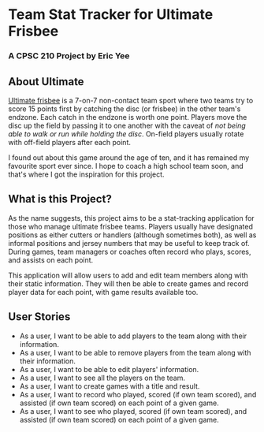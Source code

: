# Team Stat Tracker for Ultimate Frisbee
### A CPSC 210 Project by Eric Yee

## About Ultimate

[Ultimate frisbee](https://en.wikipedia.org/wiki/Ultimate_(sport)) 
is a 7-on-7 non-contact team sport where two teams try to score 15 points 
first by catching the disc
(or frisbee) in the other team's endzone. Each catch in the endzone
is worth one point. Players move the disc up the field by passing it to one another
with the caveat of *not being able to walk or run while holding
the disc*. On-field players usually
rotate with off-field players after each point.

I found out about this game around the age of ten, and it has 
remained my favourite sport ever since. I hope to coach a high school team
soon, and that's where I got the inspiration for this project.

## What is this Project?

As the name suggests, this project aims to be a stat-tracking
application for those who manage ultimate frisbee teams. Players usually have
designated positions as either cutters or handlers (although sometimes both),
as well as informal positions and jersey numbers that may be useful to keep
track of. During games, team managers or coaches often record who plays, 
scores, and assists on each point. 

This application will allow users to add and edit team members along with their
static information. They will then be able to create games and record
player data for each point, with game results available too.

## User Stories
- As a user, I want to be able to add players to the team along with 
their information.
- As a user, I want to be able to remove players from the team along with
  their information.
- As a user, I want to be able to edit players' information.
- As a user, I want to see all the players on the team.
- As a user, I want to create games with a title and result.
- As a user, I want to record who played, scored (if own team scored), 
and assisted (if own team scored) on each point of a given game.
- As a user, I want to see who played, scored (if own team scored),
  and assisted (if own team scored) on each point of a given game.
